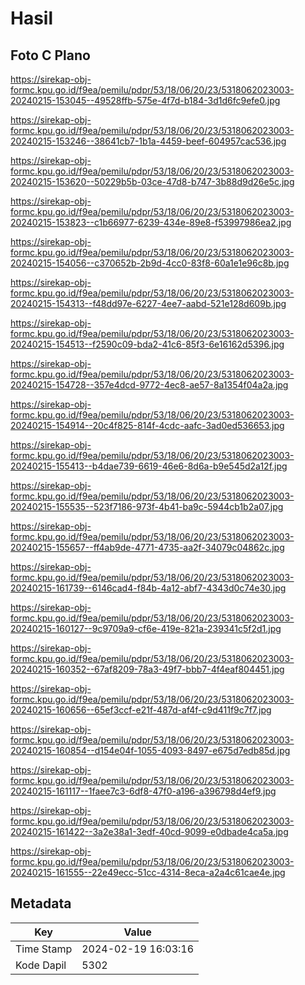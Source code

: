 # Hasil

## Foto C Plano

https://sirekap-obj-formc.kpu.go.id/f9ea/pemilu/pdpr/53/18/06/20/23/5318062023003-20240215-153045--49528ffb-575e-4f7d-b184-3d1d6fc9efe0.jpg

https://sirekap-obj-formc.kpu.go.id/f9ea/pemilu/pdpr/53/18/06/20/23/5318062023003-20240215-153246--38641cb7-1b1a-4459-beef-604957cac536.jpg

https://sirekap-obj-formc.kpu.go.id/f9ea/pemilu/pdpr/53/18/06/20/23/5318062023003-20240215-153620--50229b5b-03ce-47d8-b747-3b88d9d26e5c.jpg

https://sirekap-obj-formc.kpu.go.id/f9ea/pemilu/pdpr/53/18/06/20/23/5318062023003-20240215-153823--c1b66977-6239-434e-89e8-f53997986ea2.jpg

https://sirekap-obj-formc.kpu.go.id/f9ea/pemilu/pdpr/53/18/06/20/23/5318062023003-20240215-154056--c370652b-2b9d-4cc0-83f8-60a1e1e96c8b.jpg

https://sirekap-obj-formc.kpu.go.id/f9ea/pemilu/pdpr/53/18/06/20/23/5318062023003-20240215-154313--f48dd97e-6227-4ee7-aabd-521e128d609b.jpg

https://sirekap-obj-formc.kpu.go.id/f9ea/pemilu/pdpr/53/18/06/20/23/5318062023003-20240215-154513--f2590c09-bda2-41c6-85f3-6e16162d5396.jpg

https://sirekap-obj-formc.kpu.go.id/f9ea/pemilu/pdpr/53/18/06/20/23/5318062023003-20240215-154728--357e4dcd-9772-4ec8-ae57-8a1354f04a2a.jpg

https://sirekap-obj-formc.kpu.go.id/f9ea/pemilu/pdpr/53/18/06/20/23/5318062023003-20240215-154914--20c4f825-814f-4cdc-aafc-3ad0ed536653.jpg

https://sirekap-obj-formc.kpu.go.id/f9ea/pemilu/pdpr/53/18/06/20/23/5318062023003-20240215-155413--b4dae739-6619-46e6-8d6a-b9e545d2a12f.jpg

https://sirekap-obj-formc.kpu.go.id/f9ea/pemilu/pdpr/53/18/06/20/23/5318062023003-20240215-155535--523f7186-973f-4b41-ba9c-5944cb1b2a07.jpg

https://sirekap-obj-formc.kpu.go.id/f9ea/pemilu/pdpr/53/18/06/20/23/5318062023003-20240215-155657--ff4ab9de-4771-4735-aa2f-34079c04862c.jpg

https://sirekap-obj-formc.kpu.go.id/f9ea/pemilu/pdpr/53/18/06/20/23/5318062023003-20240215-161739--6146cad4-f84b-4a12-abf7-4343d0c74e30.jpg

https://sirekap-obj-formc.kpu.go.id/f9ea/pemilu/pdpr/53/18/06/20/23/5318062023003-20240215-160127--9c9709a9-cf6e-419e-821a-239341c5f2d1.jpg

https://sirekap-obj-formc.kpu.go.id/f9ea/pemilu/pdpr/53/18/06/20/23/5318062023003-20240215-160352--67af8209-78a3-49f7-bbb7-4f4eaf804451.jpg

https://sirekap-obj-formc.kpu.go.id/f9ea/pemilu/pdpr/53/18/06/20/23/5318062023003-20240215-160656--65ef3ccf-e21f-487d-af4f-c9d411f9c7f7.jpg

https://sirekap-obj-formc.kpu.go.id/f9ea/pemilu/pdpr/53/18/06/20/23/5318062023003-20240215-160854--d154e04f-1055-4093-8497-e675d7edb85d.jpg

https://sirekap-obj-formc.kpu.go.id/f9ea/pemilu/pdpr/53/18/06/20/23/5318062023003-20240215-161117--1faee7c3-6df8-47f0-a196-a396798d4ef9.jpg

https://sirekap-obj-formc.kpu.go.id/f9ea/pemilu/pdpr/53/18/06/20/23/5318062023003-20240215-161422--3a2e38a1-3edf-40cd-9099-e0dbade4ca5a.jpg

https://sirekap-obj-formc.kpu.go.id/f9ea/pemilu/pdpr/53/18/06/20/23/5318062023003-20240215-161555--22e49ecc-51cc-4314-8eca-a2a4c61cae4e.jpg


## Metadata

| Key        | Value               |
| ---------- | ------------------- |
| Time Stamp | 2024-02-19 16:03:16 |
| Kode Dapil | 5302                |



